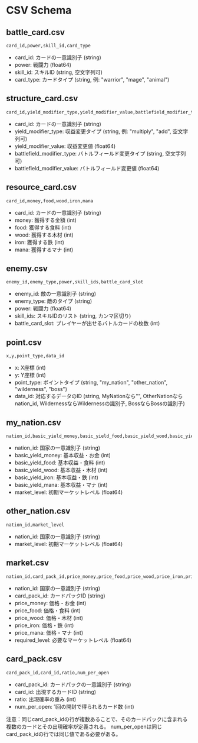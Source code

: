 # CSV Schema

## battle_card.csv
```csv
card_id,power,skill_id,card_type
```
- card_id: カードの一意識別子 (string)
- power: 戦闘力 (float64)
- skill_id: スキルID (string, 空文字列可)
- card_type: カードタイプ (string, 例: "warrior", "mage", "animal")

## structure_card.csv
```csv
card_id,yield_modifier_type,yield_modifier_value,battlefield_modifier_type,battlefield_modifier_value
```
- card_id: カードの一意識別子 (string)
- yield_modifier_type: 収益変更タイプ (string, 例: "multiply", "add", 空文字列可)
- yield_modifier_value: 収益変更値 (float64)
- battlefield_modifier_type: バトルフィールド変更タイプ (string, 空文字列可)
- battlefield_modifier_value: バトルフィールド変更値 (float64)

## resource_card.csv
```csv
card_id,money,food,wood,iron,mana
```
- card_id: カードの一意識別子 (string)
- money: 獲得する金額 (int)
- food: 獲得する食料 (int)
- wood: 獲得する木材 (int)
- iron: 獲得する鉄 (int)
- mana: 獲得するマナ (int)

## enemy.csv
```csv
enemy_id,enemy_type,power,skill_ids,battle_card_slot
```
- enemy_id: 敵の一意識別子 (string)
- enemy_type: 敵のタイプ (string)
- power: 戦闘力 (float64)
- skill_ids: スキルIDのリスト (string, カンマ区切り)
- battle_card_slot: プレイヤーが出せるバトルカードの枚数 (int)

## point.csv
```csv
x,y,point_type,data_id
```
- x: X座標 (int)
- y: Y座標 (int)
- point_type: ポイントタイプ (string, "my_nation", "other_nation", "wilderness", "boss")
- data_id: 対応するデータのID (string, MyNationなら"", OtherNationならnation_id, WildernessならWildernessの識別子, BossならBossの識別子)

## my_nation.csv
```csv
nation_id,basic_yield_money,basic_yield_food,basic_yield_wood,basic_yield_iron,basic_yield_mana,market_level
```
- nation_id: 国家の一意識別子 (string)
- basic_yield_money: 基本収益・お金 (int)
- basic_yield_food: 基本収益・食料 (int)
- basic_yield_wood: 基本収益・木材 (int)
- basic_yield_iron: 基本収益・鉄 (int)
- basic_yield_mana: 基本収益・マナ (int)
- market_level: 初期マーケットレベル (float64)

## other_nation.csv
```csv
nation_id,market_level
```
- nation_id: 国家の一意識別子 (string)
- market_level: 初期マーケットレベル (float64)

## market.csv
```csv
nation_id,card_pack_id,price_money,price_food,price_wood,price_iron,price_mana,required_level
```
- nation_id: 国家の一意識別子 (string)
- card_pack_id: カードパックID (string)
- price_money: 価格・お金 (int)
- price_food: 価格・食料 (int)
- price_wood: 価格・木材 (int)
- price_iron: 価格・鉄 (int)
- price_mana: 価格・マナ (int)
- required_level: 必要なマーケットレベル (float64)

## card_pack.csv
```csv
card_pack_id,card_id,ratio,num_per_open
```
- card_pack_id: カードパックの一意識別子 (string)
- card_id: 出現するカードID (string)
- ratio: 出現確率の重み (int)
- num_per_open: 1回の開封で得られるカード数 (int)

注意：同じcard_pack_idの行が複数あることで、そのカードパックに含まれる複数のカードとその出現確率が定義される。
num_per_openは同じcard_pack_idの行では同じ値である必要がある。